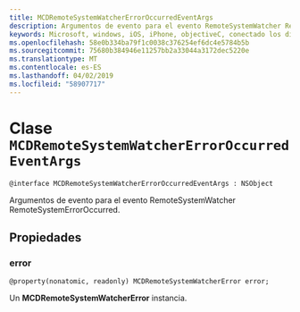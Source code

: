 ```yaml
---
title: MCDRemoteSystemWatcherErrorOccurredEventArgs
description: Argumentos de evento para el evento RemoteSystemWatcher RemoteSystemErrorOccurred.
keywords: Microsoft, windows, iOS, iPhone, objectiveC, conectado los dispositivos, proyecto Roma
ms.openlocfilehash: 58e0b334ba79f1c0038c376254ef6dc4e5784b5b
ms.sourcegitcommit: 75680b384946e11257bb2a33044a3172dec5220e
ms.translationtype: MT
ms.contentlocale: es-ES
ms.lasthandoff: 04/02/2019
ms.locfileid: "58907717"
---
```

# <a name="class-mcdremotesystemwatchererroroccurredeventargs"></a>Clase `MCDRemoteSystemWatcherErrorOccurredEventArgs` 

```
@interface MCDRemoteSystemWatcherErrorOccurredEventArgs : NSObject
```  

Argumentos de evento para el evento RemoteSystemWatcher RemoteSystemErrorOccurred.

## <a name="properties"></a>Propiedades

### <a name="error"></a>error
`@property(nonatomic, readonly) MCDRemoteSystemWatcherError error;`

Un **MCDRemoteSystemWatcherError** instancia.